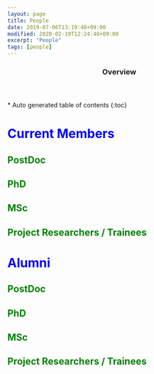 ```yaml
---
layout: page
title: People  
date: 2019-07-06T13:19:48+09:00
modified: 2020-02-19T12:24:48+09:00
excerpt: "People"
tags: [people]
---
```



<section id="table-of-contents" class="toc">
  <header>
    <h3>Overview</h3>
  </header>
<div id="drawer" markdown="1">
*  Auto generated table of contents
{:toc}
</div>
</section><!-- /#table-of-contents -->

<style>
H1{color:Blue !important;}
H2{color:Green !important;}
p{color:Black !important;}
</style>

# Current Members


## PostDoc


## PhD


## MSc


## Project Researchers / Trainees



# Alumni

## PostDoc


## PhD


## MSc


## Project Researchers / Trainees






